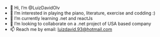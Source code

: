 - 👋 Hi, I’m @LuizDavidOlv
- 👀 I’m interested in playing the piano, literature, exercise and codding :)
- 🌱 I’m currently learning .net and reactJs
- 💞️ I’m looking to collaborate on a .net project of USA based company
- 📫 Reach me by email: luizdavid.93@hotmail.com 

<!---
LuizDavidOlv/LuizDavidOlv is a ✨ special ✨ repository because its `README.md` (this file) appears on your GitHub profile.
You can click the Preview link to take a look at your changes.
--->

